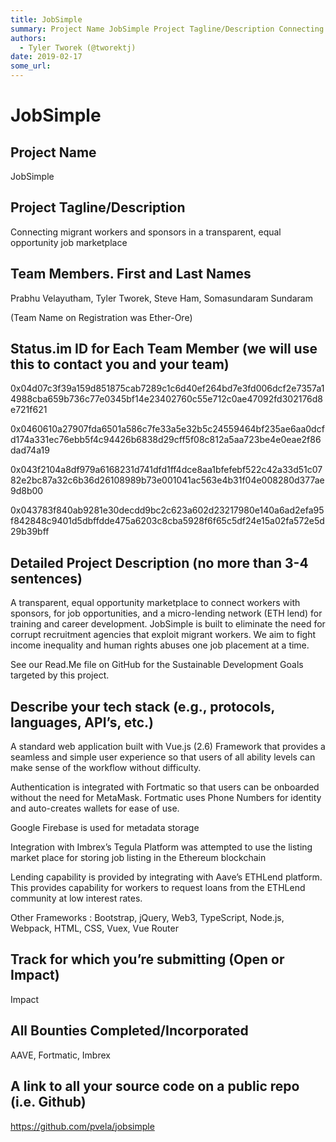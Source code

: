 ```yaml
---
title: JobSimple
summary: Project Name JobSimple Project Tagline/Description Connecting migrant workers and sponsors in a transparent, equal opportunity job marketplace Team Members. First and Last Names Prabhu Velayutham, Tyler Tworek, Steve Ham, Somasundaram Sundaram (Team Name on Registration was Ether-Ore) Status.im ID for Each Team Member (we will use this to contact you and your team) 0x04d07c3f39a159d851875cab7289c1c6d40ef264bd7e3fd006dcf2e7357a14988cba659b736c77e0345bf14e23402760c55e712c0ae47092fd302176d8e721f621
authors:
  - Tyler Tworek (@tworektj)
date: 2019-02-17
some_url: 
---
```


# JobSimple


## Project Name

JobSimple

## Project Tagline/Description 

Connecting migrant workers and sponsors in a transparent, equal opportunity job marketplace

## Team Members. First and Last Names
Prabhu Velayutham,
Tyler Tworek,
Steve Ham,
Somasundaram Sundaram

(Team Name on Registration was Ether-Ore)

## Status.im ID for Each Team Member (we will use this to contact you and your team)
0x04d07c3f39a159d851875cab7289c1c6d40ef264bd7e3fd006dcf2e7357a14988cba659b736c77e0345bf14e23402760c55e712c0ae47092fd302176d8e721f621

0x0460610a27907fda6501a586c7fe33a5e32b5c24559464bf235ae6aa0dcfd174a331ec76ebb5f4c94426b6838d29cff5f08c812a5aa723be4e0eae2f86dad74a19

0x043f2104a8df979a6168231d741dfd1ff4dce8aa1bfefebf522c42a33d51c0782e2bc87a32c6b36d26108989b73e001041ac563e4b31f04e008280d377ae9d8b00

0x043783f840ab9281e30decdd9bc2c623a602d23217980e140a6ad2efa95f842848c9401d5dbffdde475a6203c8cba5928f6f65c5df24e15a02fa572e5d29b39bff

## Detailed Project Description (no more than 3-4 sentences)
A transparent, equal opportunity marketplace to connect workers with sponsors, for job opportunities, and a micro-lending network (ETH lend) for training and career development.  JobSimple is built to eliminate the need for corrupt recruitment agencies that exploit migrant workers. We aim to fight income inequality and human rights abuses one job placement at a time. 

See our Read.Me file on GitHub for the Sustainable Development Goals targeted by this project. 

## Describe your tech stack (e.g., protocols, languages, API’s, etc.)
A standard web application built with Vue.js (2.6) Framework  that provides a seamless and simple user experience so that users of all ability levels can make sense of the workflow without difficulty.

Authentication is integrated with Fortmatic so that users can be onboarded without the need for MetaMask. Fortmatic uses Phone Numbers for identity and auto-creates wallets for ease of use.

Google Firebase is used for metadata storage

Integration with Imbrex’s Tegula Platform was attempted to use the listing market place for storing job listing in the Ethereum blockchain

Lending capability is provided by integrating with Aave’s ETHLend platform. This provides capability for workers to request loans from the ETHLend community at low interest rates.

Other Frameworks : Bootstrap, jQuery, Web3, TypeScript, Node.js, Webpack, HTML, CSS, Vuex, Vue Router


## Track for which you’re submitting (Open or Impact)
Impact

## All Bounties Completed/Incorporated
AAVE,
Fortmatic,
Imbrex


## A link to all your source code on a public repo (i.e. Github)
https://github.com/pvela/jobsimple

